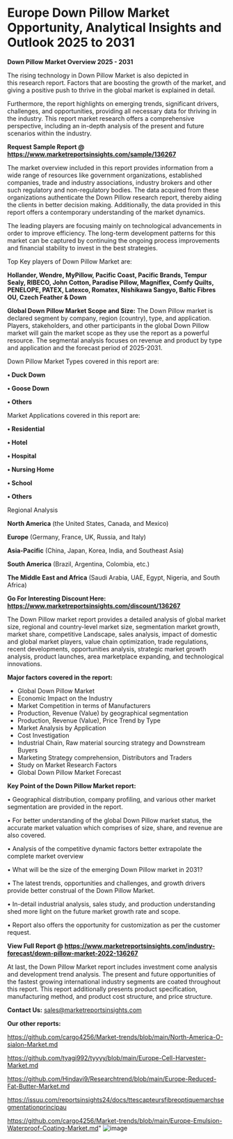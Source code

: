 # Europe Down Pillow Market Opportunity, Analytical Insights and Outlook 2025 to 2031

<Strong> Down Pillow Market Overview 2025 - 2031</strong>

The rising technology in Down Pillow Market is also depicted in this research report. Factors that are boosting the growth of the market, and giving a positive push to thrive in the global market is explained in detail.

Furthermore, the report highlights on emerging trends, significant drivers, challenges, and opportunities, providing all necessary data for thriving in the industry. This report market research offers a comprehensive perspective, including an in-depth analysis of the present and future scenarios within the industry.

<strong>Request Sample Report @ <a href=https://www.marketreportsinsights.com/sample/136267>https://www.marketreportsinsights.com/sample/136267</a></strong>

The market overview included in this report provides information from a wide range of resources like government organizations, established companies, trade and industry associations, industry brokers and other such regulatory and non-regulatory bodies. The data acquired from these organizations authenticate the Down Pillow research report, thereby aiding the clients in better decision making. Additionally, the data provided in this report offers a contemporary understanding of the market dynamics.

The leading players are focusing mainly on technological advancements in order to improve efficiency. The long-term development patterns for this market can be captured by continuing the ongoing process improvements and financial stability to invest in the best strategies.

Top Key players of Down Pillow Market are:

<strong>Hollander, Wendre, MyPillow, Pacific Coast, Pacific Brands, Tempur Sealy, RIBECO, John Cotton, Paradise Pillow, Magniflex, Comfy Quilts, PENELOPE, PATEX, Latexco, Romatex, Nishikawa Sangyo, Baltic Fibres OU, Czech Feather & Down</strong>

<strong><b>Global Down Pillow Market Scope and Size:</b></strong>
The Down Pillow market is declared segment by company, region (country), type, and application. Players, stakeholders, and other participants in the global Down Pillow market will gain the market scope as they use the report as a powerful resource. The segmental analysis focuses on revenue and product by type and application and the forecast period of 2025-2031.

Down Pillow Market Types covered in this report are:

<strong>• Duck Down

• Goose Down

• Others</strong>

Market Applications covered in this report are:

<strong>• Residential

• Hotel

• Hospital

• Nursing Home

• School

• Others</strong> 

Regional Analysis

<strong>North America</strong> (the United States, Canada, and Mexico)

<strong>Europe</strong> (Germany, France, UK, Russia, and Italy)

<strong>Asia-Pacific</strong> (China, Japan, Korea, India, and Southeast Asia)

<strong>South America</strong> (Brazil, Argentina, Colombia, etc.)

<strong>The Middle East and Africa</strong> (Saudi Arabia, UAE, Egypt, Nigeria, and South Africa)

<strong>Go For Interesting Discount Here: <a href=https://www.marketreportsinsights.com/discount/136267>https://www.marketreportsinsights.com/discount/136267</a></strong>

The Down Pillow market report provides a detailed analysis of global market size, regional and country-level market size, segmentation market growth, market share, competitive Landscape, sales analysis, impact of domestic and global market players, value chain optimization, trade regulations, recent developments, opportunities analysis, strategic market growth analysis, product launches, area marketplace expanding, and technological innovations.

<strong><b>Major factors covered in the report:</b></strong>
<ul>
  <li>Global Down Pillow Market </li>
  <li>Economic Impact on the Industry</li>
  <li>Market Competition in terms of Manufacturers</li>
  <li>Production, Revenue (Value) by geographical segmentation</li>
  <li>Production, Revenue (Value), Price Trend by Type</li>
  <li>Market Analysis by Application</li>
  <li>Cost Investigation</li>
  <li>Industrial Chain, Raw material sourcing strategy and Downstream Buyers</li>
  <li>Marketing Strategy comprehension, Distributors and Traders</li>
  <li>Study on Market Research Factors</li>
  <li>Global Down Pillow Market Forecast</li>
</ul>

<strong><b>Key Point of the Down Pillow Market report:</b></strong>

• Geographical distribution, company profiling, and various other market segmentation are provided in the report.

• For better understanding of the global Down Pillow market status, the accurate market valuation which comprises of size, share, and revenue are also covered.

• Analysis of the competitive dynamic factors better extrapolate the complete market overview

• What will be the size of the emerging Down Pillow market in 2031?

• The latest trends, opportunities and challenges, and growth drivers provide better construal of the Down Pillow Market.

• In-detail industrial analysis, sales study, and production understanding shed more light on the future market growth rate and scope.

• Report also offers the opportunity for customization as per the customer request.

<strong><b>View Full Report @ <a href=https://www.marketreportsinsights.com/industry-forecast/down-pillow-market-2022-136267>https://www.marketreportsinsights.com/industry-forecast/down-pillow-market-2022-136267</a></b></strong>


At last, the Down Pillow Market report includes investment come analysis and development trend analysis. The present and future opportunities of the fastest growing international industry segments are coated throughout this report. This report additionally presents product specification, manufacturing method, and product cost structure, and price structure.

<strong>Contact Us:</strong>
sales@marketreportsinsights.com

<strong>Our other reports:</strong>

<a href=https://github.com/cargo4256/Market-trends/blob/main/North-America-O-sialon-Market.md>https://github.com/cargo4256/Market-trends/blob/main/North-America-O-sialon-Market.md</a>

<a href=https://github.com/tyagi992/tyyyy/blob/main/Europe-Cell-Harvester-Market.md>https://github.com/tyagi992/tyyyy/blob/main/Europe-Cell-Harvester-Market.md</a>

<a href=https://github.com/Hindavi9/Researchtrend/blob/main/Europe-Reduced-Fat-Butter-Market.md>https://github.com/Hindavi9/Researchtrend/blob/main/Europe-Reduced-Fat-Butter-Market.md</a>

<a href=https://issuu.com/reportsinsights24/docs/ttescapteursfibreoptiquemarchsegmentationprincipau>https://issuu.com/reportsinsights24/docs/ttescapteursfibreoptiquemarchsegmentationprincipau</a>

<a href=https://github.com/cargo4256/Market-trends/blob/main/Europe-Emulsion-Waterproof-Coating-Market.md>https://github.com/cargo4256/Market-trends/blob/main/Europe-Emulsion-Waterproof-Coating-Market.md</a>"
![image](https://github.com/user-attachments/assets/59455a1a-1c11-4163-818e-7570037e1cde)
